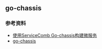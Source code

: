 ## go-chassis



### 参考资料

+ [使用ServiceComb Go-chassis构建微服务](http://www.infoq.com/cn/articles/ServiceComb-Go-chassis-micro-service)
+ [go-chassis](https://github.com/ServiceComb/go-chassis)

